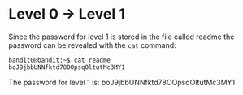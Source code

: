 # Level 0 -> Level 1
Since the password for level 1 is stored in the file called readme
the password can be revealed with the `cat` command:

```
bandit0@bandit:~$ cat readme 
boJ9jbbUNNfktd78OOpsqOltutMc3MY1
```

The password for level 1  is: boJ9jbbUNNfktd78OOpsqOltutMc3MY1
